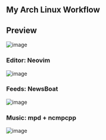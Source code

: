 ## My Arch Linux Workflow

## Preview
![image](https://user-images.githubusercontent.com/37409002/174679861-86e6b732-2502-4344-9ee8-539fce6b69e7.png)

### Editor: Neovim
![image](https://user-images.githubusercontent.com/37409002/174189339-d0587ae3-ab41-4614-a408-ad97b5d67d7b.png)

### Feeds: NewsBoat
![image](https://user-images.githubusercontent.com/37409002/174459032-5633c75c-6ed1-4af7-bd6c-20c53d34ef65.png)

### Music: mpd + ncmpcpp
![image](https://user-images.githubusercontent.com/37409002/174396943-9b436e0b-2767-4663-abd7-274f827412cd.png)
